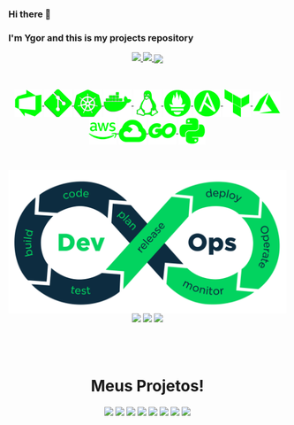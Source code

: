 ### Hi there 👋
### I'm Ygor and this is my projects repository

<div align="center">
  <a href="https://github.com/ynocce">
  <img height="180em" src="https://github-readme-stats.vercel.app/api?username=ynocce&show_icons=true&theme=blue-green&include_all_commits=true&count_private=true&border_color=007a00&title_color=007a00&text_color=ffffff&icon_color=007a00&locale=pt-br&rank_icon=github&show=prs_merged,prs_merged_percentage&hide=issues,contribs"/>
<img height="180em" src="https://github-readme-stats.vercel.app/api/top-langs/?username=ynocce&layout=compact&langs_count=16&theme=blue-green&border_color=007a00&text_color=ffffff&title_color=007a00&locale=pt-br"/>
  <img width=55% align="center"  src="https://github-readme-streak-stats.herokuapp.com?user=ynocce&theme=github-dark&date_format=j%20M%5B%20Y%5D&mode=weekly&border=007a00&ring=007a00&locale=pt_BR"/>
</div>

##

<div align="center" style="display: inline_block"><br>
    <img align="center" alt="AzDevOps" width="50" src=imagens_tecnologias/AzDevOps.png>
    <img align="center" alt="git" width="50" src=imagens_tecnologias/Git.png>
    <img align="center" alt="kubernets" width="50" src=imagens_tecnologias/kubernetes.png>
    <img align="center" alt="docker" width="50" src=imagens_tecnologias/docker1.png>
    <img align="center" alt="linux" width="50" src=imagens_tecnologias/linux.png>
    <img align="center" alt="prometheus" width="50" src=imagens_tecnologias/prometheus.png>
    <img align="center" alt="ansible" width="50" src=imagens_tecnologias/ansible.png>
    <img align="center" alt="terraform" width="50" src=imagens_tecnologias/terraform.png>
    <img align="center" alt="azure" width="50" src=imagens_tecnologias/azure.png>
    <img align="center" alt="aws" width="50" src=imagens_tecnologias/aws1.png>
    <img align="center" alt="gcp" width="50" src=imagens_tecnologias/GCP.png>
    <img align="center" alt="golang" width="50" src=imagens_tecnologias/golang.png>
    <img align="center" alt="python" width="50" src=imagens_tecnologias/python.png>
</div>

##

<div align="center" style="display: inline_block"><br>
    <img align="center" alt="AzDevOps" width="650" src=imagens_tecnologias/devops-process.png>
    <div align="center" style="display: inline_block">
  <a href = "mailto:ygorleonardo59@gmail.com"><img src="https://img.shields.io/badge/Gmail-D14836?style=for-the-badge&logo=gmail&logoColor=white" target="_blank"></a>
  <a href="https://www.linkedin.com/in/ygornocce/" target="_blank"><img src="https://img.shields.io/badge/-LinkedIn-%230077B5?style=for-the-badge&logo=linkedin&logoColor=white" target="_blank"></a>  
  <a href = "mailto:ygorleonardo59@outlook.com"><img width= "150" src="https://img.shields.io/badge/Microsoft_Outlook-0078D4?" target="_blank"></a>
</div>
</div>

#

<div align="center" style="display: inline_block"><br>
    <h1>Meus Projetos!</h1>
    <img align="center" src="https://github-readme-stats.vercel.app/api/pin/?username=ynocce&repo=Az-DevOps-Projeto-1&theme=vue-dark"/>
    <img align="center" src="https://github-readme-stats.vercel.app/api/pin/?username=ynocce&repo=Az-DevOps-Projeto-1&theme=vue-dark"/>
    <img align="center" src="https://github-readme-stats.vercel.app/api/pin/?username=ynocce&repo=Az-DevOps-Projeto-1&theme=vue-dark"/>
    <img align="center" src="https://github-readme-stats.vercel.app/api/pin/?username=ynocce&repo=Az-DevOps-Projeto-1&theme=vue-dark"/>
    <img align="center" src="https://github-readme-stats.vercel.app/api/pin/?username=ynocce&repo=Az-DevOps-Projeto-1&theme=vue-dark"/>
    <img align="center" src="https://github-readme-stats.vercel.app/api/pin/?username=ynocce&repo=Az-DevOps-Projeto-1&theme=vue-dark"/>
    <img align="center" src="https://github-readme-stats.vercel.app/api/pin/?username=ynocce&repo=Az-DevOps-Projeto-1&theme=vue-dark"/>
    <img align="center" src="https://github-readme-stats.vercel.app/api/pin/?username=ynocce&repo=Az-DevOps-Projeto-1&theme=vue-dark"/>
  
</div>

##
